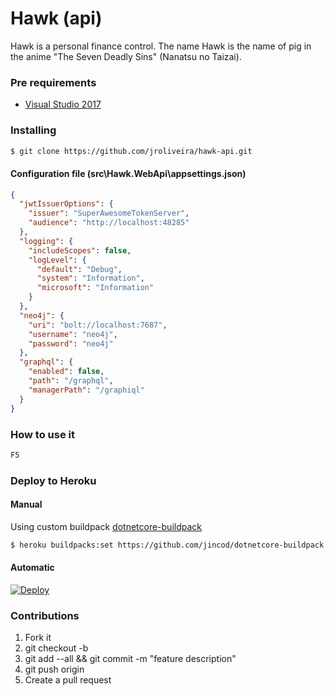 # Hawk (api)

Hawk is a personal finance control. The name Hawk is the name of pig in the anime "The Seven Deadly Sins" (Nanatsu no Taizai).

### Pre requirements

* [Visual Studio 2017](https://www.visualstudio.com/vs/whatsnew/)

### Installing

``` bash
$ git clone https://github.com/jroliveira/hawk-api.git
```

#### Configuration file (src\Hawk.WebApi\appsettings.json)

``` json
{
  "jwtIssuerOptions": {
    "issuer": "SuperAwesomeTokenServer",
    "audience": "http://localhost:48285"
  },
  "logging": {
    "includeScopes": false,
    "logLevel": {
      "default": "Debug",
      "system": "Information",
      "microsoft": "Information"
    }
  },
  "neo4j": {
    "uri": "bolt://localhost:7687",
    "username": "neo4j",
    "password": "neo4j"
  },
  "graphql": {
    "enabled": false,
    "path": "/graphql",
    "managerPath": "/graphiql"
  }
}
```

### How to use it

``` bash
F5
```

### Deploy to Heroku

#### Manual

Using custom buildpack [dotnetcore-buildpack](https://github.com/jincod/dotnetcore-buildpack)

``` bash
$ heroku buildpacks:set https://github.com/jincod/dotnetcore-buildpack
```

#### Automatic

[![Deploy](https://www.herokucdn.com/deploy/button.svg)](https://heroku.com/deploy?template=https://github.com/jroliveira/hawk-api)

### Contributions

1. Fork it
2. git checkout -b <branch-name>
3. git add --all && git commit -m "feature description"
4. git push origin <branch-name>
5. Create a pull request
